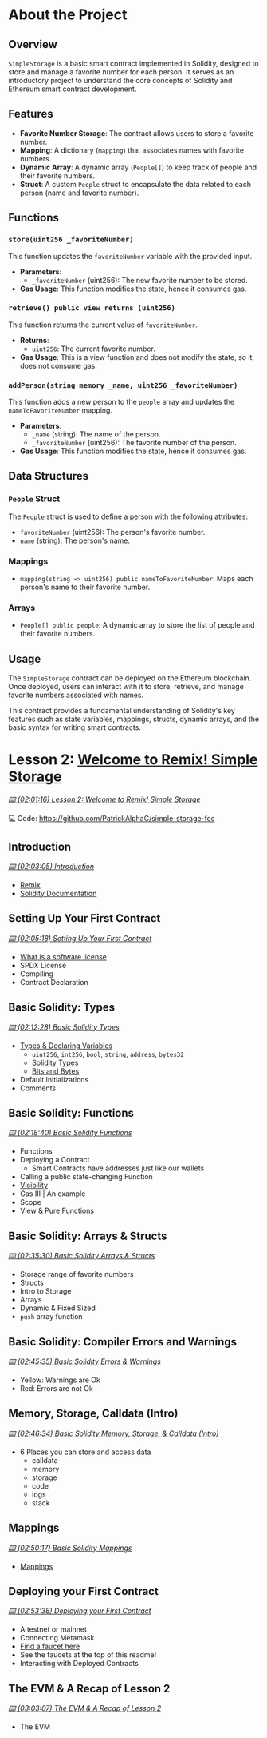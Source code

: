 # About the Project

## Overview

`SimpleStorage` is a basic smart contract implemented in Solidity, designed to store and manage a favorite number for each person. It serves as an introductory project to understand the core concepts of Solidity and Ethereum smart contract development.

## Features

- **Favorite Number Storage**: The contract allows users to store a favorite number.
- **Mapping**: A dictionary (`mapping`) that associates names with favorite numbers.
- **Dynamic Array**: A dynamic array (`People[]`) to keep track of people and their favorite numbers.
- **Struct**: A custom `People` struct to encapsulate the data related to each person (name and favorite number).

## Functions

### `store(uint256 _favoriteNumber)`

This function updates the `favoriteNumber` variable with the provided input.

- **Parameters**: 
  - `_favoriteNumber` (uint256): The new favorite number to be stored.
- **Gas Usage**: This function modifies the state, hence it consumes gas.

### `retrieve() public view returns (uint256)`

This function returns the current value of `favoriteNumber`.

- **Returns**: 
  - `uint256`: The current favorite number.
- **Gas Usage**: This is a view function and does not modify the state, so it does not consume gas.

### `addPerson(string memory _name, uint256 _favoriteNumber)`

This function adds a new person to the `people` array and updates the `nameToFavoriteNumber` mapping.

- **Parameters**: 
  - `_name` (string): The name of the person.
  - `_favoriteNumber` (uint256): The favorite number of the person.
- **Gas Usage**: This function modifies the state, hence it consumes gas.

## Data Structures

### `People` Struct

The `People` struct is used to define a person with the following attributes:
- `favoriteNumber` (uint256): The person's favorite number.
- `name` (string): The person's name.

### Mappings

- `mapping(string => uint256) public nameToFavoriteNumber`: Maps each person's name to their favorite number.

### Arrays

- `People[] public people`: A dynamic array to store the list of people and their favorite numbers.

## Usage

The `SimpleStorage` contract can be deployed on the Ethereum blockchain. Once deployed, users can interact with it to store, retrieve, and manage favorite numbers associated with names. 

This contract provides a fundamental understanding of Solidity's key features such as state variables, mappings, structs, dynamic arrays, and the basic syntax for writing smart contracts.

# Lesson 2: [Welcome to Remix! Simple Storage](https://github.com/PatrickAlphaC/simple-storage-fcc)

_[⌨️ (02:01:16) Lesson 2: Welcome to Remix! Simple Storage](https://www.youtube.com/watch?v=gyMwXuJrbJQ&t=7276s)_

💻 Code: https://github.com/PatrickAlphaC/simple-storage-fcc

## Introduction

_[⌨️ (02:03:05) Introduction](https://youtu.be/gyMwXuJrbJQ?t=7385)_

- [Remix](https://remix.ethereum.org/)
- [Solidity Documentation](https://docs.soliditylang.org/en/latest/index.html)

## Setting Up Your First Contract

_[⌨️ (02:05:18) Setting Up Your First Contract](https://youtu.be/gyMwXuJrbJQ?t=7518)_

- [What is a software license](https://snyk.io/learn/what-is-a-software-license/)
- SPDX License
- Compiling
- Contract Declaration

## Basic Solidity: Types

_[⌨️ (02:12:28) Basic Solidity Types](https://youtu.be/gyMwXuJrbJQ?t=7948)_

- [Types & Declaring Variables](https://docs.soliditylang.org/en/v0.8.13/)
  - `uint256`, `int256`, `bool`, `string`, `address`, `bytes32`
  - [Solidity Types](https://docs.soliditylang.org/en/latest/types.html)
  - [Bits and Bytes](https://www.youtube.com/watch?v=Dnd28lQHquU)
- Default Initializations
- Comments

## Basic Solidity: Functions

_[⌨️ (02:18:40) Basic Solidity Functions](https://youtu.be/gyMwXuJrbJQ?t=8320)_

- Functions
- Deploying a Contract
  - Smart Contracts have addresses just like our wallets
- Calling a public state-changing Function
- [Visibility](https://docs.soliditylang.org/en/latest/contracts.html#visibility-and-getters)
- Gas III | An example
- Scope
- View & Pure Functions

## Basic Solidity: Arrays & Structs

_[⌨️ (02:35:30) Basic Solidity Arrays & Structs](https://youtu.be/gyMwXuJrbJQ?t=9331)_

- Storage range of favorite numbers
- Structs
- Intro to Storage
- Arrays
- Dynamic & Fixed Sized
- `push` array function

## Basic Solidity: Compiler Errors and Warnings

_[⌨️ (02:45:35) Basic Solidity Errors & Warnings](https://youtu.be/gyMwXuJrbJQ?t=9935)_

- Yellow: Warnings are Ok
- Red: Errors are not Ok

## Memory, Storage, Calldata (Intro)

_[⌨️ (02:46:34) Basic Solidity Memory, Storage, & Calldata (Intro)](https://youtu.be/gyMwXuJrbJQ?t=9994)_

- 6 Places you can store and access data
  - calldata
  - memory
  - storage
  - code
  - logs
  - stack

## Mappings

_[⌨️ (02:50:17) Basic Solidity Mappings](https://youtu.be/gyMwXuJrbJQ?t=10217)_

- [Mappings](https://solidity-by-example.org/mapping)

## Deploying your First Contract

_[⌨️ (02:53:38) Deploying your First Contract](https://youtu.be/gyMwXuJrbJQ?t=10418)_

- A testnet or mainnet
- Connecting Metamask
- [Find a faucet here](https://docs.chain.link/docs/link-token-contracts/#Sepolia)
- See the faucets at the top of this readme!
- Interacting with Deployed Contracts

## The EVM & A Recap of Lesson 2

_[⌨️ (03:03:07) The EVM & A Recap of Lesson 2](https://youtu.be/gyMwXuJrbJQ?t=10987)_

- The EVM
